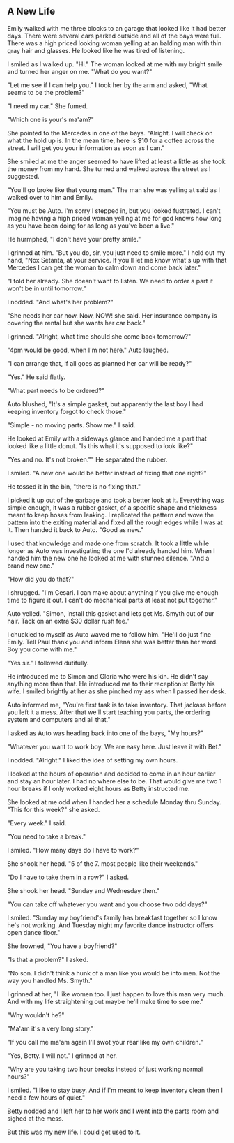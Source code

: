 ## A New Life

Emily walked with me three blocks to an garage that looked like it had better days.  There were several cars parked outside and all of the bays were full.  There was a high priced looking woman yelling at an balding man with thin gray hair and glasses.  He looked like he was tired of listening.  

I smiled as I walked up.  "Hi."  The woman looked at me with my bright smile and turned her anger on me.  "What do you want?"

"Let me see if I can help you."  I took her by the arm and asked, "What seems to be the problem?"

"I need my car." She fumed.

"Which one is your's ma'am?"

She pointed to the Mercedes in one of the bays.  "Alright.  I will check on what the hold up is.  In the mean time, here is $10 for a coffee across the street.  I will get you your information as soon as I can."

She smiled at me the anger seemed to have lifted at least a little as she took the money from my hand.  She turned and walked across the street as I suggested.

"You'll go broke like that young man."  The man she was yelling at said as I walked over to him and Emily.  

"You must be Auto.  I'm sorry I stepped in, but you looked fustrated.  I can't imagine having a high priced woman yelling at me for god knows how long as you have been doing for as long as you've been a live."

He hurmphed, "I don't have your pretty smile."

I grinned at him.  "But you do, sir, you just need to smile more."  I held out my hand, "Nox Setanta, at your service.  If you'll let me know what's up with that Mercedes I can get the woman to calm down and come back later."

"I told her already.  She doesn't want to listen.  We need to order a part it won't be in until tomorrow."

I nodded.  "And what's her problem?"

"She needs her car now. Now, NOW! she said. Her insurance company is covering the rental but she wants her car back."

I grinned.  "Alright, what time should she come back tomorrow?"

"4pm would be good, when I'm not here."  Auto laughed.

"I can arrange that, if all goes as planned her car will be ready?"

"Yes."  He said flatly.

"What part needs to be ordered?"

Auto blushed, "It's a simple gasket, but apparently the last boy I had keeping inventory forgot to check those."

"Simple - no moving parts.  Show me."  I said.

He looked at Emily with a sideways glance and handed me a part that looked like a little donut.  "Is this what it's supposed to look like?"

"Yes and no.  It's not broken.""  He separated the rubber.

I smiled.  "A new one would be better instead of fixing that one right?"

He tossed it in the bin, "there is no fixing that."

I picked it up out of the garbage and took a better look at it.  Everything was simple enough, it was a rubber gasket, of a specific shape and thickness meant to keep hoses from leaking.  I replicated the pattern and wove the pattern into the exiting material and fixed all the rough edges while I was at it.  Then handed it back to Auto.  "Good as new."

I used that knowledge and made one from scratch.  It took a little while longer as Auto was investigating the one I'd already handed him.  When I handed him the new one he looked at me with stunned silence.  "And a brand new one."

"How did you do that?"

I shrugged.  "I'm Cesari.  I can make about anything if you give me enough time to figure it out.  I can't do mechanical parts at least not put together."

Auto yelled.  "Simon, install this gasket and lets get Ms. Smyth out of our hair.  Tack on an extra $30 dollar rush fee."

I chuckled to myself as Auto waved me to follow him.  "He'll do just fine Emily.  Tell Paul thank you and inform Elena she was better than her word.  Boy you come with me."

"Yes sir."  I followed dutifully.  

He introduced me to Simon and Gloria who were his kin.  He didn't say anything more than that.  He introduced me to their receptionist Betty his wife.  I smiled brightly at her as she pinched my ass when I passed her desk.

Auto informed me, "You're first task is to take inventory.  That jackass before you left it a mess.  After that we'll start teaching you parts, the ordering system and computers and all that."

I asked as Auto was heading back into one of the bays, "My hours?"

"Whatever you want to work boy.  We are easy here.  Just leave it with Bet."

I nodded.  "Alright."  I liked the idea of setting my own hours.

I looked at the hours of operation and decided to come in an hour earlier and stay an hour later.  I had no where else to be.  That would give me two 1 hour breaks if I only worked eight hours as Betty instructed me.

She looked at me odd when I handed her a schedule Monday thru Sunday.  "This for this week?" she asked.

"Every week." I said.

"You need to take a break."

I smiled.  "How many days do I have to work?"  

She shook her head.  "5 of the 7. most people like their weekends."

"Do I have to take them in a row?"  I asked.

She shook her head.  "Sunday and Wednesday then."

"You can take off whatever you want and you choose two odd days?"

I smiled.  "Sunday my boyfriend's family has breakfast together so I know he's not working.  And Tuesday night my favorite dance instructor offers open dance floor."

She frowned, "You have a boyfriend?"

"Is that a problem?" I asked.

"No son.  I didn't think a hunk of a man like you would be into men.  Not the way you handled Ms. Smyth."

I grinned at her, "I like women too.  I just happen to love this man very much.  And with my life straightening out maybe he'll make time to see me."

"Why wouldn't he?"

"Ma'am it's a very long story."

"If you call me ma'am again I'll swot your rear like my own children."

"Yes, Betty.  I will not."  I grinned at her.  

"Why are you taking two hour breaks instead of just working normal hours?"

I smiled.  "I like to stay busy.  And if I'm meant to keep inventory clean then I need a few hours of quiet."

Betty nodded and I left her to her work and I went into the parts room and sighed at the mess.  

But this was my new life.  I could get used to it. 

